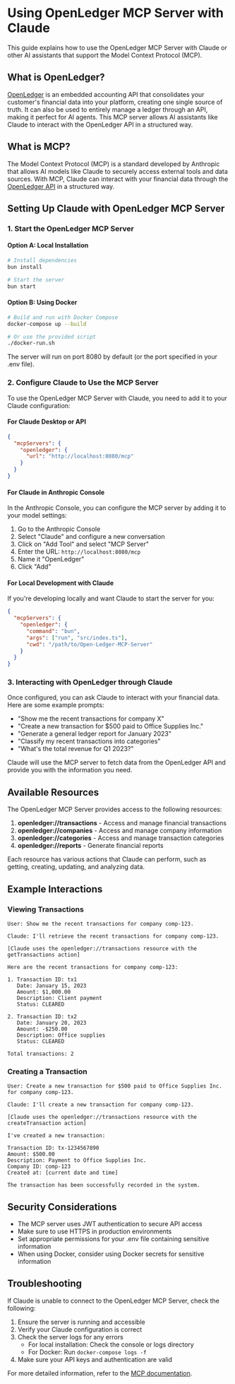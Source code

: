 # Using OpenLedger MCP Server with Claude

This guide explains how to use the OpenLedger MCP Server with Claude or other AI assistants that support the Model Context Protocol (MCP).

## What is OpenLedger?

[OpenLedger](https://openledger.com) is an embedded accounting API that consolidates your customer's financial data into your platform, creating one single source of truth. It can also be used to entirely manage a ledger through an API, making it perfect for AI agents. This MCP server allows AI assistants like Claude to interact with the OpenLedger API in a structured way.

## What is MCP?

The Model Context Protocol (MCP) is a standard developed by Anthropic that allows AI models like Claude to securely access external tools and data sources. With MCP, Claude can interact with your financial data through the [OpenLedger API](https://openledger.com/api) in a structured way.

## Setting Up Claude with OpenLedger MCP Server

### 1. Start the OpenLedger MCP Server

#### Option A: Local Installation

```bash
# Install dependencies
bun install

# Start the server
bun start
```

#### Option B: Using Docker

```bash
# Build and run with Docker Compose
docker-compose up --build

# Or use the provided script
./docker-run.sh
```

The server will run on port 8080 by default (or the port specified in your .env file).

### 2. Configure Claude to Use the MCP Server

To use the OpenLedger MCP Server with Claude, you need to add it to your Claude configuration:

#### For Claude Desktop or API

```json
{
  "mcpServers": {
    "openledger": {
      "url": "http://localhost:8080/mcp"
    }
  }
}
```

#### For Claude in Anthropic Console

In the Anthropic Console, you can configure the MCP server by adding it to your model settings:

1. Go to the Anthropic Console
2. Select "Claude" and configure a new conversation
3. Click on "Add Tool" and select "MCP Server"
4. Enter the URL: `http://localhost:8080/mcp`
5. Name it "OpenLedger"
6. Click "Add"

#### For Local Development with Claude

If you're developing locally and want Claude to start the server for you:

```json
{
  "mcpServers": {
    "openledger": {
      "command": "bun",
      "args": ["run", "src/index.ts"],
      "cwd": "/path/to/Open-Ledger-MCP-Server"
    }
  }
}
```

### 3. Interacting with OpenLedger through Claude

Once configured, you can ask Claude to interact with your financial data. Here are some example prompts:

- "Show me the recent transactions for company X"
- "Create a new transaction for $500 paid to Office Supplies Inc."
- "Generate a general ledger report for January 2023"
- "Classify my recent transactions into categories"
- "What's the total revenue for Q1 2023?"

Claude will use the MCP server to fetch data from the OpenLedger API and provide you with the information you need.

## Available Resources

The OpenLedger MCP Server provides access to the following resources:

1. **openledger://transactions** - Access and manage financial transactions
2. **openledger://companies** - Access and manage company information
3. **openledger://categories** - Access and manage transaction categories
4. **openledger://reports** - Generate financial reports

Each resource has various actions that Claude can perform, such as getting, creating, updating, and analyzing data.

## Example Interactions

### Viewing Transactions

```
User: Show me the recent transactions for company comp-123.

Claude: I'll retrieve the recent transactions for company comp-123.

[Claude uses the openledger://transactions resource with the getTransactions action]

Here are the recent transactions for company comp-123:

1. Transaction ID: tx1
   Date: January 15, 2023
   Amount: $1,000.00
   Description: Client payment
   Status: CLEARED

2. Transaction ID: tx2
   Date: January 20, 2023
   Amount: -$250.00
   Description: Office supplies
   Status: CLEARED

Total transactions: 2
```

### Creating a Transaction

```
User: Create a new transaction for $500 paid to Office Supplies Inc. for company comp-123.

Claude: I'll create a new transaction for company comp-123.

[Claude uses the openledger://transactions resource with the createTransaction action]

I've created a new transaction:

Transaction ID: tx-1234567890
Amount: $500.00
Description: Payment to Office Supplies Inc.
Company ID: comp-123
Created at: [current date and time]

The transaction has been successfully recorded in the system.
```

## Security Considerations

- The MCP server uses JWT authentication to secure API access
- Make sure to use HTTPS in production environments
- Set appropriate permissions for your .env file containing sensitive information
- When using Docker, consider using Docker secrets for sensitive information

## Troubleshooting

If Claude is unable to connect to the OpenLedger MCP Server, check the following:

1. Ensure the server is running and accessible
2. Verify your Claude configuration is correct
3. Check the server logs for any errors
   - For local installation: Check the console or logs directory
   - For Docker: Run `docker-compose logs -f`
4. Make sure your API keys and authentication are valid

For more detailed information, refer to the [MCP documentation](https://modelcontextprotocol.io/examples). 